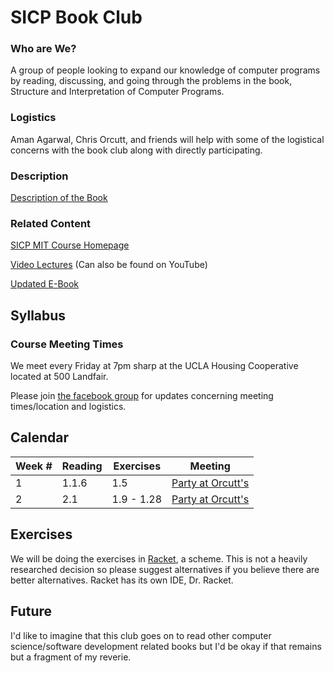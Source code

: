 # SICP Book Club

### Who are We?

A group of people looking to expand our knowledge of computer programs by reading, discussing, and going through the problems in the book, Structure and Interpretation of Computer Programs. 

### Logistics

Aman Agarwal, Chris Orcutt, and friends will help with some of the logistical concerns with the book club along with directly participating.

### Description

[Description of the Book](https://www.reddit.com/r/compsci/comments/1rw5jy/who_should_read_sicp/cdrjadg) 

### Related Content

[SICP MIT Course Homepage](http://ocw.mit.edu/courses/electrical-engineering-and-computer-science/6-001-structure-and-interpretation-of-computer-programs-spring-2005/)

[Video Lectures](http://ocw.mit.edu/courses/electrical-engineering-and-computer-science/6-001-structure-and-interpretation-of-computer-programs-spring-2005/video-lectures/) (Can also be found on YouTube)

[Updated E-Book](https://sicpebook.wordpress.com/ebook/) 

## Syllabus

### Course Meeting Times

We meet every Friday at 7pm sharp at the UCLA Housing Cooperative located at 500 Landfair.

Please join [the facebook group](https://www.facebook.com/groups/466276546890313/466278320223469/) for updates concerning meeting times/location and logistics.

## Calendar

Week #     | Reading     | Exercises    | Meeting
---------- | ----------- | ------------ | -----------
1          | 1.1.6       | 1.5          | [Party at Orcutt's](https://www.facebook.com/groups/466276546890313/permalink/466278320223469/) 
2          | 2.1         | 1.9 - 1.28   | [Party at Orcutt's](https://www.facebook.com/events/100927973606886/)

## Exercises

We will be doing the exercises in [Racket](http://racket-lang.org/), a scheme. This is not a heavily researched decision so please suggest alternatives if you believe there are better alternatives. Racket has its own IDE, Dr. Racket.

## Future

I'd like to imagine that this club goes on to read other computer science/software development related books but I'd be okay if that remains but a fragment of my reverie.



